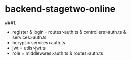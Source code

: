 # backend-stagetwo-online

###1.
- register & login = routes>auth.ts & controllers>auth.ts & services>auth.ts
- bcrypt = services>auth.ts
- jwt = utils>jwt.ts
- role = middlewares>auth.ts & routes>auth.ts